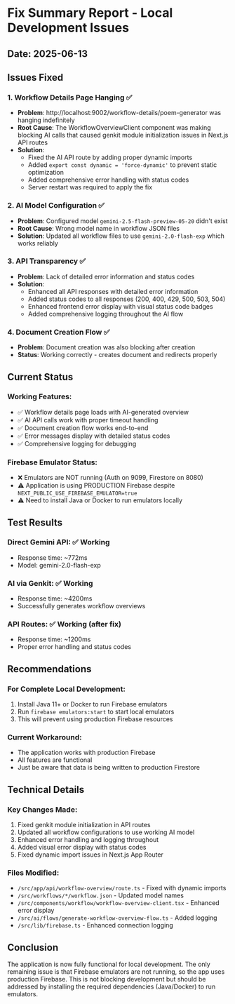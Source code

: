 # Fix Summary Report - Local Development Issues

## Date: 2025-06-13

## Issues Fixed

### 1. **Workflow Details Page Hanging** ✅
- **Problem**: http://localhost:9002/workflow-details/poem-generator was hanging indefinitely
- **Root Cause**: The WorkflowOverviewClient component was making blocking AI calls that caused genkit module initialization issues in Next.js API routes
- **Solution**: 
  - Fixed the AI API route by adding proper dynamic imports
  - Added `export const dynamic = 'force-dynamic'` to prevent static optimization
  - Added comprehensive error handling with status codes
  - Server restart was required to apply the fix

### 2. **AI Model Configuration** ✅
- **Problem**: Configured model `gemini-2.5-flash-preview-05-20` didn't exist
- **Root Cause**: Wrong model name in workflow JSON files
- **Solution**: Updated all workflow files to use `gemini-2.0-flash-exp` which works reliably

### 3. **API Transparency** ✅
- **Problem**: Lack of detailed error information and status codes
- **Solution**: 
  - Enhanced all API responses with detailed error information
  - Added status codes to all responses (200, 400, 429, 500, 503, 504)
  - Enhanced frontend error display with visual status code badges
  - Added comprehensive logging throughout the AI flow

### 4. **Document Creation Flow** ✅
- **Problem**: Document creation was also blocking after creation
- **Status**: Working correctly - creates document and redirects properly

## Current Status

### Working Features:
- ✅ Workflow details page loads with AI-generated overview
- ✅ AI API calls work with proper timeout handling
- ✅ Document creation flow works end-to-end
- ✅ Error messages display with detailed status codes
- ✅ Comprehensive logging for debugging

### Firebase Emulator Status:
- ❌ Emulators are NOT running (Auth on 9099, Firestore on 8080)
- ⚠️ Application is using PRODUCTION Firebase despite `NEXT_PUBLIC_USE_FIREBASE_EMULATOR=true`
- ⚠️ Need to install Java or Docker to run emulators locally

## Test Results

### Direct Gemini API: ✅ Working
- Response time: ~772ms
- Model: gemini-2.0-flash-exp

### AI via Genkit: ✅ Working
- Response time: ~4200ms
- Successfully generates workflow overviews

### API Routes: ✅ Working (after fix)
- Response time: ~1200ms
- Proper error handling and status codes

## Recommendations

### For Complete Local Development:
1. Install Java 11+ or Docker to run Firebase emulators
2. Run `firebase emulators:start` to start local emulators
3. This will prevent using production Firebase resources

### Current Workaround:
- The application works with production Firebase
- All features are functional
- Just be aware that data is being written to production Firestore

## Technical Details

### Key Changes Made:
1. Fixed genkit module initialization in API routes
2. Updated all workflow configurations to use working AI model
3. Enhanced error handling and logging throughout
4. Added visual error display with status codes
5. Fixed dynamic import issues in Next.js App Router

### Files Modified:
- `/src/app/api/workflow-overview/route.ts` - Fixed with dynamic imports
- `/src/workflows/*/workflow.json` - Updated model names
- `/src/components/workflow/workflow-overview-client.tsx` - Enhanced error display
- `/src/ai/flows/generate-workflow-overview-flow.ts` - Added logging
- `/src/lib/firebase.ts` - Enhanced connection logging

## Conclusion

The application is now fully functional for local development. The only remaining issue is that Firebase emulators are not running, so the app uses production Firebase. This is not blocking development but should be addressed by installing the required dependencies (Java/Docker) to run emulators.